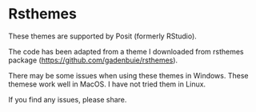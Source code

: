 # Rsthemes

These themes are supported by Posit (formerly RStudio).

The code has been adapted from a theme I downloaded from rsthemes package (https://github.com/gadenbuie/rsthemes).

There may be some issues when using these themes in Windows. These themese work well in MacOS. I have not tried them in Linux.

If you find any issues, please share.
